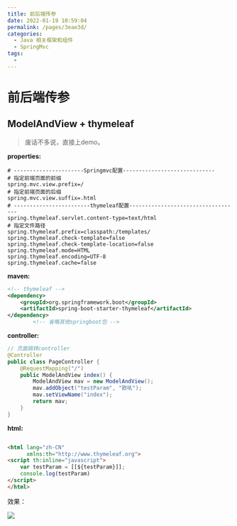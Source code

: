 ```yaml
---
title: 前后端传参
date: 2022-01-19 10:59:04
permalink: /pages/3eae3d/
categories:
  - Java 相关框架和组件
  - SpringMvc
tags:
  - 
---
```

# 前后端传参

## ModelAndView + thymeleaf

> 废话不多说，直接上demo。

**properties:**

```properties
# ----------------------Springmvc配置-----------------------------
# 指定前端页面的前缀
spring.mvc.view.prefix=/
# 指定前端页面的后缀
spring.mvc.view.suffix=.html
# ------------------------thymeleaf配置-----------------------------------
spring.thymeleaf.servlet.content-type=text/html
# 指定文件路径
spring.thymeleaf.prefix=classpath:/templates/
spring.thymeleaf.check-template=false
spring.thymeleaf.check-template-location=false
spring.thymeleaf.mode=HTML
spring.thymeleaf.encoding=UTF-8
spring.thymeleaf.cache=false
```

**maven:**

```xml
<!-- thymeleaf -->
<dependency>
    <groupId>org.springframework.boot</groupId>
    <artifactId>spring-boot-starter-thymeleaf</artifactId>
</dependency>
        <!-- 省略其他springboot包 -->
```

**controller:**

```java
// 页面跳转controller
@Controller
public class PageController {
    @RequestMapping("/")
    public ModelAndView index() {
        ModelAndView mav = new ModelAndView();
        mav.addObject("testParam", "欧吼");
        mav.setViewName("index");
        return mav;
    }
}
```

**html:**

```html

<html lang="zh-CN"
      xmlns:th="http://www.thymeleaf.org">
<script th:inline="javascript">
    var testParam = [[${testParam}]];
    console.log(testParam)
</script>
</html>
```

效果：

<img src="https://gitee.com/guoshunfa/panda-files/raw/master/blog/2022119111119.png"  />